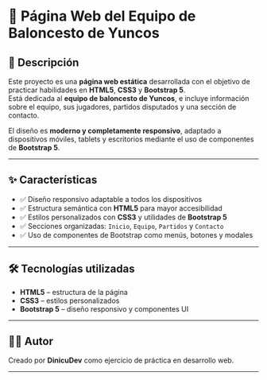 # 🏀 Página Web del Equipo de Baloncesto de Yuncos

## 📄 Descripción

Este proyecto es una **página web estática** desarrollada con el objetivo de practicar habilidades en **HTML5**, **CSS3** y **Bootstrap 5**.  
Está dedicada al **equipo de baloncesto de Yuncos**, e incluye información sobre el equipo, sus jugadores, partidos disputados y una sección de contacto.

El diseño es **moderno y completamente responsivo**, adaptado a dispositivos móviles, tablets y escritorios mediante el uso de componentes de **Bootstrap 5**.

---

## ✨ Características

- ✅ Diseño responsivo adaptable a todos los dispositivos  
- ✅ Estructura semántica con **HTML5** para mayor accesibilidad  
- ✅ Estilos personalizados con **CSS3** y utilidades de **Bootstrap 5**  
- ✅ Secciones organizadas: `Inicio`, `Equipo`, `Partidos` y `Contacto`  
- ✅ Uso de componentes de Bootstrap como menús, botones y modales

---

## 🛠️ Tecnologías utilizadas

- **HTML5** – estructura de la página  
- **CSS3** – estilos personalizados  
- **Bootstrap 5** – diseño responsivo y componentes UI

---

## 👨‍💻 Autor

Creado por **DinicuDev** como ejercicio de práctica en desarrollo web.

---

